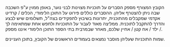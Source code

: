 הקובץ המצורף מספק הסברים על תוכניות מצוינות לבני נוער, באופן ממוין ע"פ השכבה שבה ניתן להצטרף אליהן. ההסברים כוללים פירוט על התוכן הלימודי, הכלים / קרדיט אקדמי שמקבלים מהתוכנית, יתרונות בשיבוץ לתפקידים בצה"ל, תשלומים שיש לבצע והדרך להתקבל לתוכנית.
ממליצה מאוד לעבור על התוכניות ולחפש אחת שמתאימה לך / ילד / אח קטן / אחיין שלכם, מאחר שבמרבית בתי הספר התוכן הלימודי איננו מספק.

שמות התוכניות שעליהן מוסבר נמצאים בעמודים הראשונים של הקובץ, בתוכן העניינים.
